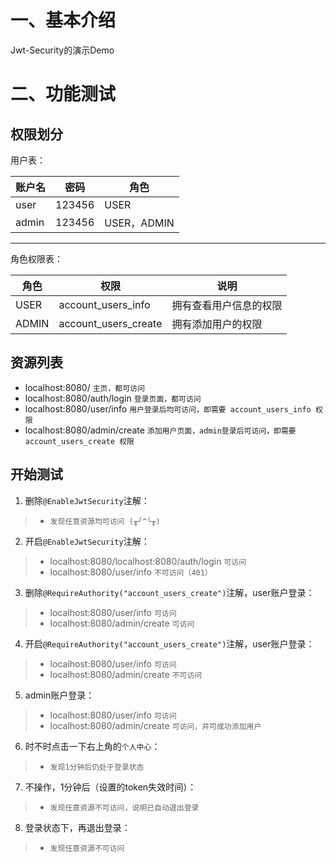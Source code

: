 # 一、基本介绍
Jwt-Security的演示Demo

# 二、功能测试
## 权限划分
用户表：

|  账户名  |  密码  |  角色  |
| ------------ | ------------ | ------------ |
|  user  |  123456  |  USER  |
|  admin  |  123456  |  USER，ADMIN  |


------------


角色权限表：

|  角色  |  权限  |  说明  |
| ------------ | ------------ | ------------ |
|  USER  |  account_users_info  |  拥有查看用户信息的权限  |
|  ADMIN  |  account_users_create  |  拥有添加用户的权限  |

## 资源列表
* localhost:8080/    `主页，都可访问`
* localhost:8080/auth/login   `登录页面，都可访问`
* localhost:8080/user/info    `用户登录后均可访问，即需要 account_users_info 权限`
* localhost:8080/admin/create   `添加用户页面，admin登录后可访问，即需要 account_users_create 权限`


## 开始测试
1. 删除`@EnableJwtSecurity`注解：
> * `发现任意资源均可访问 (╥╯^╰╥)`

2. 开启`@EnableJwtSecurity`注解：
> * localhost:8080/localhost:8080/auth/login  `可访问`
> * localhost:8080/user/info  `不可访问（401）`

3. 删除`@RequireAuthority("account_users_create")`注解，user账户登录：
> * localhost:8080/user/info   `可访问`
> * localhost:8080/admin/create   `可访问`

4. 开启`@RequireAuthority("account_users_create")`注解，user账户登录：
> * localhost:8080/user/info   `可访问`
> * localhost:8080/admin/create   `不可访问`

5. admin账户登录：
> * localhost:8080/user/info   `可访问`
> * localhost:8080/admin/create   `可访问，并可成功添加用户`

6. 时不时点击一下右上角的`个人中心`：
> * `发现1分钟后仍处于登录状态`

7. 不操作，1分钟后（设置的token失效时间）：
> * `发现任意资源不可访问，说明已自动退出登录`

8. 登录状态下，再退出登录：
> * `发现任意资源不可访问`